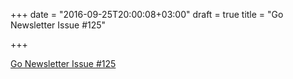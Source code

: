+++
date = "2016-09-25T20:00:08+03:00"
draft = true
title = "Go Newsletter Issue #125"

+++

<p><a href="http://golangweekly.com/issues/125">Go Newsletter Issue #125</a></p>
